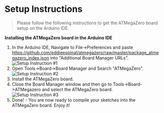 # Setup Instructions

> Please follow the following instructions to get the ATMegaZero board setup on the Arduino IDE.

**Installing the ATMegaZero board in the Arduino IDE**
1. In the Arduino IDE, Navigate to File->Preferences and paste
   https://github.com/eddieespinal/atmegazero/raw/master/package_atmegazero_index.json
   into "Additional Board Manager URLs".  
   ![Setup Instruction #1](/media/setup_instruction_1.png)
2. Open Tools->Board->Board Manager and Search "ATMegaZero".  
   ![Setup Instruction #2](/media/setup_instruction_2.png)
3. Install the ATMegaZero board.
4. Close the Board Manager window and then go to Tools->Board->ATMegazero and select the ATMegaZero board.  
![Setup Instruction #3](/media/setup_instruction_3.png)  
5. Done! - You are now ready to compile your sketches into the ATMegaZero board. Enjoy it!